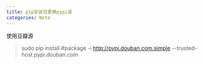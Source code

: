 ```yaml
---
title: pip安装包更换pypi源
categories: Note
---
```


使用豆瓣源
> sudo pip install #package -i http://pypi.douban.com.simple --trusted-host pypi.douban.com


